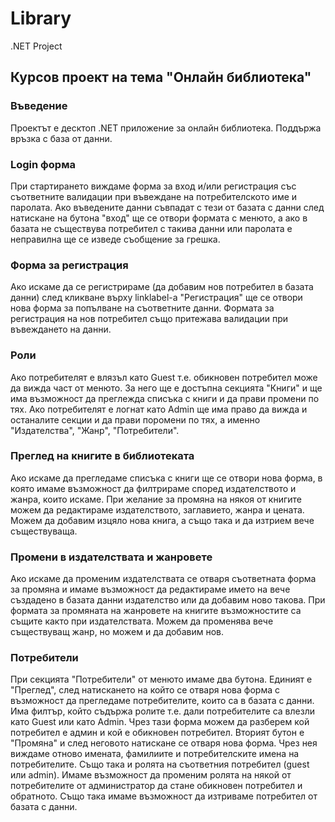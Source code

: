 # Library
.NET Project 
## Курсов проект на тема "Онлайн библиотека"
### Въведение
Проектът е десктоп .NET приложение за онлайн библиотека. Поддържа връзка с база от данни. 
### Login форма 
При стартирането виждаме форма за вход и/или регистрация със съответните валидации при въвеждане на потребителското име и паролата. Ако въведените данни съвпадат с тези от базата с данни след натискане на бутона "вход" ще се отвори формата с менюто, а ако в базата не съществува потребител с такива данни или паролата е неправилна ще се изведе съобщение за грешка. 
### Форма за регистрация 
Ако искаме да се регистрираме (да добавим нов потребител в базата данни) след кликване върху linklabel-а "Регистрация" ще се отвори нова форма за попълване на съответните данни. Формата за регистрация на нов потребител също притежава валидации при въвеждането на данни.
### Роли 
Ако потребителят е влязъл като Guest т.е. обикновен потребител може да вижда част от менюто. За него ще е достъпна секцията "Книги" и ще има възможност да преглежда списъка с книги и да прави промени по тях. 
Ако потребителят е логнат като Admin ще има право да вижда и останалите секции и да прави поромени по тях, а именно "Издателства", "Жанр", "Потребители". 
### Преглед на книгите в библиотеката
Ако искаме да прегледаме списъка с книги ще се отвори нова форма, в която имаме възможност да филтрираме според издателството и жанра, които искаме. При желание за промяна на някоя от книгите можем да редактираме издателството, заглавието, жанра и цената. Можем да добавим изцяло нова книга, а също така и да изтрием вече съществуваща.
### Промени в издателствата и жанровете
Ако искаме да променим издателствата се отваря съответната форма за промяна и имаме възможност да редактираме името на вече създадено в базата данни издателство или да добавим ново такова. При формата за промяната на жанровете на книгите възможностите са същите както при издателствата. Можем да променява вече съществуващ жанр, но можем и да добавим нов.
### Потребители
При секцията "Потребители" от менюто имаме два бутона. Единият е "Преглед", след натискането на който се отваря нова форма с възможност да прегледаме потребителите, които са в базата с данни. Има филтър, който съдържа ролите т.е. дали потребителите са влезли като Guest или като Admin. Чрез тази форма можем да разберем кой потребител е админ и кой е обикновен потребител. Вторият бутон е "Промяна" и след неговото натискане се отваря нова форма. Чрез нея виждаме отново имената, фамилиите и потребителските имена на потребителите. Също така и ролята на съответния потребител (guest или admin). Имаме възможност да променим ролята на някой от потребителите от администратор да стане обикновен потребител и обратното. Също така имаме възможност да изтриваме потребител от базата с данни.
